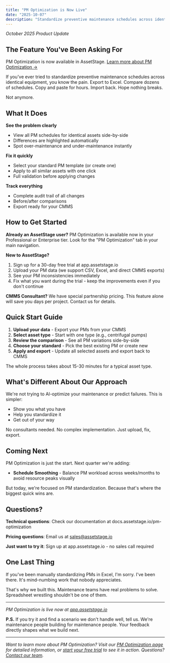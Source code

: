 ```yaml
---
title: "PM Optimization is Now Live"
date: "2025-10-07"
description: "Standardize preventive maintenance schedules across identical equipment in minutes instead of days. See PM inconsistencies side-by-side, fix them with one click, and export back to your CMMS."
---
```


*October 2025 Product Update*

## The Feature You've Been Asking For

PM Optimization is now available in AssetStage. [Learn more about PM Optimization →](/pm-optimization)

If you've ever tried to standardize preventive maintenance schedules across identical equipment, you know the pain. Export to Excel. Compare dozens of schedules. Copy and paste for hours. Import back. Hope nothing breaks.

Not anymore.

## What It Does

**See the problem clearly**
- View all PM schedules for identical assets side-by-side
- Differences are highlighted automatically
- Spot over-maintenance and under-maintenance instantly

**Fix it quickly**
- Select your standard PM template (or create one)
- Apply to all similar assets with one click
- Full validation before applying changes

**Track everything**
- Complete audit trail of all changes
- Before/after comparisons
- Export ready for your CMMS

## How to Get Started

**Already an AssetStage user?**
PM Optimization is available now in your Professional or Enterprise tier. Look for the "PM Optimization" tab in your main navigation.

**New to AssetStage?**
1. Sign up for a 30-day free trial at app.assetstage.io
2. Upload your PM data (we support CSV, Excel, and direct CMMS exports)
3. See your PM inconsistencies immediately
4. Fix what you want during the trial - keep the improvements even if you don't continue

**CMMS Consultant?**
We have special partnership pricing. This feature alone will save you days per project. Contact us for details.

## Quick Start Guide

1. **Upload your data** - Export your PMs from your CMMS
2. **Select asset type** - Start with one type (e.g., centrifugal pumps)
3. **Review the comparison** - See all PM variations side-by-side
4. **Choose your standard** - Pick the best existing PM or create new
5. **Apply and export** - Update all selected assets and export back to CMMS

The whole process takes about 15-30 minutes for a typical asset type.

## What's Different About Our Approach

We're not trying to AI-optimize your maintenance or predict failures. This is simpler:

- Show you what you have
- Help you standardize it
- Get out of your way

No consultants needed. No complex implementation. Just upload, fix, export.

## Coming Next

PM Optimization is just the start. Next quarter we're adding:
- **Schedule Smoothing** - Balance PM workload across weeks/months to avoid resource peaks visually

But today, we're focused on PM standardization. Because that's where the biggest quick wins are.

## Questions?

**Technical questions**: Check our documentation at docs.assetstage.io/pm-optimization

**Pricing questions**: Email us at sales@assetstage.io

**Just want to try it**: Sign up at app.assetstage.io - no sales call required

## One Last Thing

If you've been manually standardizing PMs in Excel, I'm sorry. I've been there. It's mind-numbing work that nobody appreciates.

That's why we built this. Maintenance teams have real problems to solve. Spreadsheet wrestling shouldn't be one of them.

---

*PM Optimization is live now at [app.assetstage.io](https://app.assetstage.io)*

**P.S.** If you try it and find a scenario we don't handle well, tell us. We're maintenance people building for maintenance people. Your feedback directly shapes what we build next.

---

*Want to learn more about PM Optimization? Visit our [PM Optimization page](/pm-optimization) for detailed information, or [start your free trial](https://app.assetstage.io) to see it in action. Questions? [Contact our team](/#contact).*
